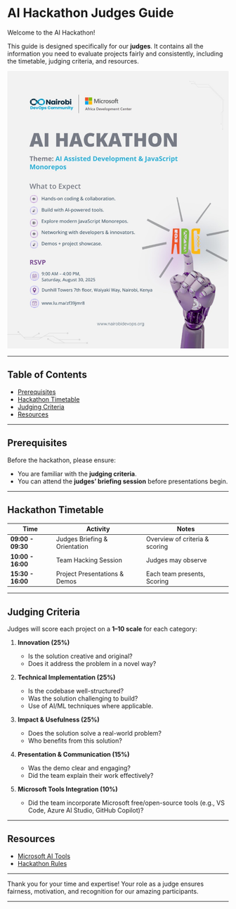 # AI Hackathon Judges Guide  

Welcome to the AI Hackathon! 

This guide is designed specifically for our **judges**. It contains all the information you need to evaluate projects fairly and consistently, including the timetable, judging criteria, and resources.  

![banner](./images/ai-hackerthon-ms-ndc.jpeg)



---

## Table of Contents  

- [Prerequisites](#prerequisites)  
- [Hackathon Timetable](#hackathon-timetable)  
- [Judging Criteria](#judging-criteria)  
- [Resources](#resources)  

---

## Prerequisites  

Before the hackathon, please ensure:  
- You are familiar with the **judging criteria**.  
- You can attend the **judges’ briefing session** before presentations begin.  

---

## Hackathon Timetable  

| Time          | Activity                            | Notes |
|---------------|-------------------------------------|-------|
| **09:00 - 09:30** | Judges Briefing & Orientation        | Overview of criteria & scoring |
| **10:00 - 16:00** | Team Hacking Session                | Judges may observe |
| **15:30 - 16:00** | Project Presentations & Demos       | Each team presents, Scoring |

---

## Judging Criteria  

Judges will score each project on a **1–10 scale** for each category:  

1. **Innovation (25%)**  
   - Is the solution creative and original?  
   - Does it address the problem in a novel way?  

2. **Technical Implementation (25%)**  
   - Is the codebase well-structured?  
   - Was the solution challenging to build?  
   - Use of AI/ML techniques where applicable.  

3. **Impact & Usefulness (25%)**  
   - Does the solution solve a real-world problem?  
   - Who benefits from this solution?  

4. **Presentation & Communication (15%)**  
   - Was the demo clear and engaging?  
   - Did the team explain their work effectively?  

5. **Microsoft Tools Integration (10%)**  
   - Did the team incorporate Microsoft free/open-source tools (e.g., VS Code, Azure AI Studio, GitHub Copilot)?  


---

## Resources  

- [Microsoft AI Tools](https://learn.microsoft.com/en-us/ai/)  
- [Hackathon Rules](./RULES.md)  

---

Thank you for your time and expertise! 
Your role as a judge ensures fairness, motivation, and recognition for our amazing participants.  

---

